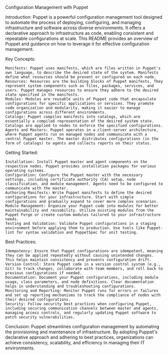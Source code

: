 Configuration Management with Puppet

Introduction:
Puppet is a powerful configuration management tool designed to automate the process of deploying, configuring, and managing infrastructure and software across diverse environments. It offers a declarative approach to infrastructure as code, enabling consistent and repeatable configurations at scale. This README provides an overview of Puppet and guidance on how to leverage it for effective configuration management.

Key Concepts:

    Manifests: Puppet uses manifests, which are files written in Puppet's own language, to describe the desired state of the system. Manifests define what resources should be present or configured on each node.
    Resources: Resources are the building blocks of Puppet manifests. They represent system components such as files, packages, services, and users. Puppet manages resources to ensure they adhere to the desired state specified in the manifests.
    Modules: Modules are reusable units of Puppet code that encapsulate configurations for specific applications or services. They promote code organization and modularity, making it easier to manage configurations across different environments.
    Catalogs: Puppet compiles manifests into catalogs, which are essentially a compiled representation of the desired system state. Catalogs are applied to nodes to enforce the specified configurations.
    Agents and Masters: Puppet operates in a client-server architecture, where Puppet agents run on managed nodes and communicate with a central Puppet master. The master distributes configurations (in the form of catalogs) to agents and collects reports on their status.

Getting Started:

    Installation: Install Puppet master and agent components on the respective nodes. Puppet provides installation packages for various operating systems.
    Configuration: Configure the Puppet master with the necessary settings, including certificate authority (CA) setup, node classification, and module management. Agents need to be configured to communicate with the master.
    Authoring Manifests: Write Puppet manifests to define the desired configurations for your infrastructure. Start with simple configurations and gradually expand to cover more complex scenarios.
    Module Management: Organize your Puppet code into modules for better maintainability and reusability. Utilize existing modules from the Puppet Forge or create custom modules tailored to your infrastructure needs.
    Testing and Validation: Validate Puppet configurations in a staging environment before applying them to production. Use tools like Puppet-lint for syntax validation and PuppetSpec for unit testing.

Best Practices:

    Idempotency: Ensure that Puppet configurations are idempotent, meaning they can be applied repeatedly without causing unintended changes. This helps maintain consistency and prevents configuration drift.
    Version Control: Store Puppet code in a version control system (e.g., Git) to track changes, collaborate with team members, and roll back to previous configurations if needed.
    Documentation: Document your Puppet configurations, including module usage, class parameters, and node definitions. Clear documentation helps in understanding and troubleshooting configurations.
    Monitoring and Reporting: Monitor Puppet runs for errors or failures and set up reporting mechanisms to track the compliance of nodes with their desired configurations.
    Security: Follow security best practices when configuring Puppet, including securing communication channels between master and agents, managing access controls, and regularly updating Puppet software to patch security vulnerabilities.

Conclusion:
Puppet streamlines configuration management by automating the provisioning and maintenance of infrastructure. By adopting Puppet's declarative approach and adhering to best practices, organizations can achieve consistency, scalability, and efficiency in managing their IT environments.